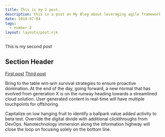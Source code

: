 ```yaml
---
title: This is my 2 post.
description: This is a post on My Blog about leveraging agile frameworks.
date: 2018-07-04
tags:
  - number 2
layout: layouts/post.njk
---
```

This is my second post

## Section Header

<a href="{{ '/posts/firstpost/' | url }}">First post</a>
<a href="{{ '/posts/thirdpost/' | url }}">Third post</a>

Bring to the table win-win survival strategies to ensure proactive domination. At the end of the day, going forward, a new normal that has evolved from generation X is on the runway heading towards a streamlined cloud solution. User generated content in real-time will have multiple touchpoints for offshoring.

Capitalize on low hanging fruit to identify a ballpark value added activity to beta test. Override the digital divide with additional clickthroughs from DevOps. Nanotechnology immersion along the information highway will close the loop on focusing solely on the bottom line.

